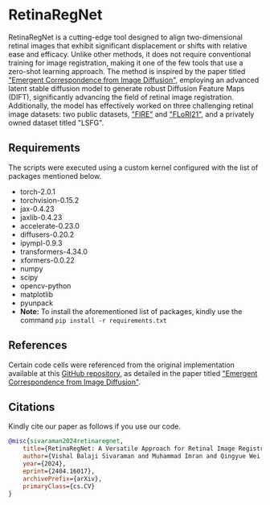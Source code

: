 # RetinaRegNet
RetinaRegNet is a cutting-edge tool designed to align two-dimensional retinal images that exhibit significant displacement or shifts with relative ease and efficacy. Unlike other methods, it does not require conventional training for image registration, making it one of the few tools that use a zero-shot learning approach. The method is inspired by the paper titled ["Emergent Correspondence from Image Diffusion"](https://arxiv.org/abs/2306.03881), employing an advanced latent stable diffusion model to generate robust Diffusion Feature Maps (DIFT), significantly advancing the field of retinal image registration. Additionally, the model has effectively worked on three challenging retinal image datasets: two public datasets, ["FIRE"](https://carlos.hernandez.im/papers/2017_07_JMO.pdf) and ["FLoRI21"](https://d197for5662m48.cloudfront.net/documents/publicationstatus/162961/preprint_pdf/738552aa194d07089578b227a4057471.pdf), and a privately owned dataset titled "LSFG".

## Requirements
The scripts were executed using a custom kernel configured with the list of packages mentioned below.
* torch-2.0.1
* torchvision-0.15.2
* jax-0.4.23
* jaxlib-0.4.23
* accelerate-0.23.0
* diffusers-0.20.2
* ipympl-0.9.3
* transformers-4.34.0
* xformers-0.0.22
* numpy
* scipy
* opencv-python
* matplotlib
* pyunpack
* **Note:** To install the aforementioned list of packages, kindly use the command `pip install -r requirements.txt`

## References
Certain code cells were referenced from the original implementation available at this [GitHub repository](https://github.com/Tsingularity/dift), as detailed in the paper titled ["Emergent Correspondence from Image Diffusion"](https://arxiv.org/abs/2306.03881).

## Citations
Kindly cite our paper as follows if you use our code.
```bibtex
@misc{sivaraman2024retinaregnet,
    title={RetinaRegNet: A Versatile Approach for Retinal Image Registration},
    author={Vishal Balaji Sivaraman and Muhammad Imran and Qingyue Wei and Preethika Muralidharan and Michelle R. Tamplin and Isabella M. Grumbach and Randy H. Kardon and Jui-Kai Wang and Yuyin Zhou and Wei Shao},
    year={2024},
    eprint={2404.16017},
    archivePrefix={arXiv},
    primaryClass={cs.CV}
}
